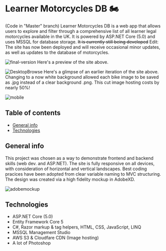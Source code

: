 # Learner Motorcycles DB :motorcycle:

(Code in "Master" branch)
Learner Motorcycles DB is a web app that allows users to explore and filter through a comprehensive list of all learner legal motorcycles available in the UK. It is powered by ASP.NET Core (5.0) and uses MSSQL for database storage. ~~It is currently still being developed~~ Edit: The site has now been deployed and will receive occasional minor updates, as well as updates to the database of motorcycles.

![final-version](https://user-images.githubusercontent.com/57018671/107768720-ce2e5c00-6d2e-11eb-9ebd-15d13ef24e25.JPG)
Here's a preview of the site above.

![DesktopBrowse](https://user-images.githubusercontent.com/57018671/103926382-c1f02700-5110-11eb-8702-16dae00f0477.PNG)
Here's a glimpse of an earlier iteration of the site above. Changing to a now white background allowed each bike image to be saved as .jpg instead of a clear background .png. This cut image hosting costs by nearly 50%! 

![mobile](https://user-images.githubusercontent.com/57018671/107801271-c505b500-6d57-11eb-9871-f9c10fa84b07.JPG)

## Table of contents
* [General info](#general-info)
* [Technologies](#technologies)

## General info
This project was chosen as a way to demonstrate frontend and backend skills (web dev. and ASP.NET). The site is fully responsive on all devices, with consideration of horizontal and vertical landscapes. Best coding pracices have been adopted from clear variable naming to MVC structuring. The design was created via a high fidelity mockup in AdobeXD.

![adobemockup](https://user-images.githubusercontent.com/57018671/103926372-bdc40980-5110-11eb-9bef-e9628acab40d.PNG)
	
## Technologies
* ASP.NET Core (5.0)
* Entity Framework Core 5
* C#, Razor markup & tag helpers, HTML, CSS, JavaScript, LINQ
* MSSQL Management Studio
* AWS S3 & Cloudfare CDN (Image hosting)
* A lot of Photoshop
